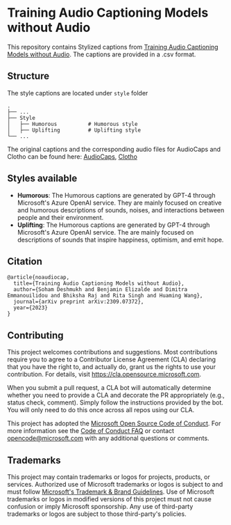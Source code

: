 # Training Audio Captioning Models without Audio
This repository contains Stylized captions from [Training Audio Captioning Models without Audio](https://arxiv.org/abs/2309.07372). The captions are provided in a .csv format. 

## Structure
The style captions are located under `style` folder

    .
    ├── ...
    ├── Style              
    │   ├── Humorous          # Humorous style
    │   ├── Uplifting         # Uplifting style
    └── ...

The original captions and the corresponding audio files for AudioCaps and Clotho can be found here: [AudioCaps](https://github.com/cdjkim/audiocaps), [Clotho](https://zenodo.org/record/4783391)

## Styles available
- **Humorous**: The Humorous captions are generated by GPT-4 through Microsoft's Azure OpenAI service. They are mainly focused on creative and humorous descriptions of sounds, noises, and interactions between people and their environment.
- **Uplifting**: The Humorous captions are generated by GPT-4 through Microsoft's Azure OpenAI service. The are mainly focused on descriptions of sounds that inspire happiness, optimism, and emit hope. 

## Citation
```
@article{noaudiocap,
  title={Training Audio Captioning Models without Audio},
  author={Soham Deshmukh and Benjamin Elizalde and Dimitra Emmanouilidou and Bhiksha Raj and Rita Singh and Huaming Wang},
  journal={arXiv preprint arXiv:2309.07372},
  year={2023}
}
```

## Contributing

This project welcomes contributions and suggestions.  Most contributions require you to agree to a
Contributor License Agreement (CLA) declaring that you have the right to, and actually do, grant us
the rights to use your contribution. For details, visit https://cla.opensource.microsoft.com.

When you submit a pull request, a CLA bot will automatically determine whether you need to provide
a CLA and decorate the PR appropriately (e.g., status check, comment). Simply follow the instructions
provided by the bot. You will only need to do this once across all repos using our CLA.

This project has adopted the [Microsoft Open Source Code of Conduct](https://opensource.microsoft.com/codeofconduct/).
For more information see the [Code of Conduct FAQ](https://opensource.microsoft.com/codeofconduct/faq/) or
contact [opencode@microsoft.com](mailto:opencode@microsoft.com) with any additional questions or comments.

## Trademarks

This project may contain trademarks or logos for projects, products, or services. Authorized use of Microsoft 
trademarks or logos is subject to and must follow 
[Microsoft's Trademark & Brand Guidelines](https://www.microsoft.com/en-us/legal/intellectualproperty/trademarks/usage/general).
Use of Microsoft trademarks or logos in modified versions of this project must not cause confusion or imply Microsoft sponsorship.
Any use of third-party trademarks or logos are subject to those third-party's policies.
